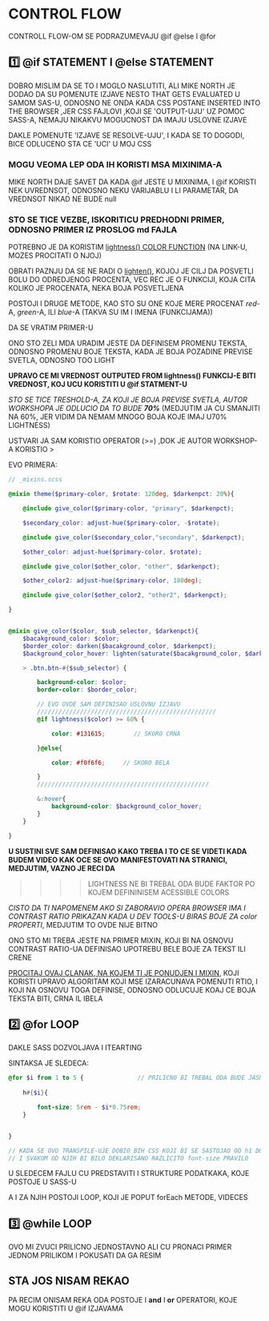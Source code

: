 # CONTROL FLOW

CONTROLL FLOW-OM SE PODRAZUMEVAJU @if @else I @for

## :one: @if STATEMENT I @else STATEMENT

DOBRO MISLIM DA SE TO I MOGLO NASLUTITI, ALI MIKE NORTH JE DODAO DA SU POMENUTE IZJAVE NESTO THAT GETS EVALUATED U SAMOM SAS-U, ODNOSNO NE ONDA KADA CSS POSTANE INSERTED INTO THE BROWSER ,JER CSS FAJLOVI ,KOJI SE 'OUTPUT-UJU' UZ POMOC SASS-A, NEMAJU NIKAKVU MOGUCNOST DA IMAJU USLOVNE IZJAVE

DAKLE POMENUTE 'IZJAVE SE RESOLVE-UJU', I KADA SE TO DOGODI, BICE ODLUCENO STA CE 'UCI' U MOJ CSS

### MOGU VEOMA LEP ODA IH KORISTI MSA MIXINIMA-A

MIKE NORTH DAJE SAVET DA KADA @if JESTE U MIXINIMA, I @if KORISTI NEK UVREDNSOT, ODNOSNO NEKU VARIJABLU I LI PARAMETAR, DA VREDNSOT NIKAD NE BUDE null

### STO SE TICE VEZBE, ISKORITICU PREDHODNI PRIMER, ODNOSNO PRIMER IZ PROSLOG md FAJLA

POTREBNO JE DA KORISTIM [lightness() COLOR FUNCTION](https://sass-lang.com/documentation/functions/color#lightness) (NA LINK-U, MOZES PROCITATI O NJOJ)

OBRATI PAZNJU DA SE NE RADI O [lighten()](https://sass-lang.com/documentation/functions/color#lighten), KOJOJ JE CILJ DA POSVETLI BOLU DO ODREDJENOG PROCENTA, VEC REC JE O FUNKCIJI, KOJA CITA KOLIKO JE PROCENATA, NEKA BOJA POSVETLJENA

POSTOJI I DRUGE METODE, KAO STO SU ONE KOJE MERE PROCENAT *red*-A, *green*-A, ILI *blue*-A (TAKVA SU IM I IMENA (FUNKCIJAMA))

DA SE VRATIM PRIMER-U

ONO STO ZELI MDA URADIM JESTE DA DEFINISEM PROMENU TEKSTA, ODNOSNO PROMENU BOJE TEKSTA, KADA JE BOJA POZADINE PREVISE SVETLA, ODNOSNO TOO LIGHT

**UPRAVO CE MI VREDNOST OUTPUTED FROM lightness() FUNKCIJ-E BITI VREDNOST, KOJ UCU KORISTITI U @if STATMENT-U**

*STO SE TICE TRESHOLD-A, ZA KOJI JE BOJA PREVISE SVETLA, AUTOR WORKSHOPA JE ODLUCIO DA TO BUDE **70%*** (MEDJUTIM JA CU SMANJITI NA 60%, JER VIDIM DA NEMAM MNOGO BOJA KOJE IMAJ U70% LIGHTNESS)

USTVARI JA SAM KORISTIO OPERATOR (>=) ,DOK JE AUTOR WORKSHOP-A KORISTIO >

EVO PRIMERA:

```scss
// _mixins.scss

@mixin theme($primary-color, $rotate: 120deg, $darkenpct: 20%){

    @include give_color($primary-color, "primary", $darkenpct);

    $secondary_color: adjust-hue($primary-color, -$rotate);

    @include give_color($secondary_color,"secondary", $darkenpct);

    $other_color: adjust-hue($primary-color, $rotate);

    @include give_color($other_color, "other", $darkenpct);

    $other_color2: adjust-hue($primary-color, 180deg);

    @include give_color($other_color2, "other2", $darkenpct);

}


@mixin give_color($color, $sub_selector, $darkenpct){
    $bacakground_color: $color;
    $border_color: darken($bacakground_color, $darkenpct);
    $background_color_hover: lighten(saturate($bacakground_color, $darkenpct), 10%);

    > .btn.btn-#{$sub_selector} {

        background-color: $color;
        border-color: $border_color;

        // EVO OVDE SAM DEFINISAO USLOVNU IZJAVU
        //////////////////////////////////////////////////
        @if lightness($color) >= 60% {

            color: #131615;        // SKORO CRNA

        }@else{

            color: #f0f6f6;     // SKORO BELA

        }
        ////////////////////////////////////////////////

        &:hover{
            background-color: $background_color_hover;
        }
    }

}

```

**U SUSTINI SVE SAM DEFINISAO KAKO TREBA I TO CE SE VIDETI KADA BUDEM VIDEO KAK OCE SE OVO MANIFESTOVATI NA STRANICI, MEDJUTIM, VAZNO JE RECI DA**

>>>> LIGHTNESS NE BI TREBAL ODA BUDE FAKTOR PO KOJEM DEFININISEM ACESSIBLE COLORS

*CISTO DA TI NAPOMENEM AKO SI ZABORAVIO OPERA BROWSER IMA I CONTRAST RATIO PRIKAZAN KADA U DEV TOOLS-U BIRAS BOJE ZA color PROPERTI*, MEDJUTIM TO OVDE NIJE BITNO

ONO STO MI TREBA JESTE NA PRIMER MIXIN, KOJI BI NA OSNOVU CONTRAST RATIO-UA DEFINISAO UPOTREBU BELE BOJE ZA TEKST ILI CRENE

[PROCITAJ OVAJ CLANAK, NA KOJEM TI JE PONUDJEN I MIXIN](http://www.davidhalford.com/thoughts/2013/auto-contrasting-text/), KOJI KORISTI UPRAVO ALGORITAM KOJI MSE IZARACUNAVA POMENUTI RTIO, I KOJI NA OSNOVU TOGA DEFINISE, ODNOSNO ODLUCUJE KOAJ CE BOJA TEKSTA BITI, CRNA IL IBELA

## :two: @for LOOP

DAKLE SASS DOZVOLJAVA I ITEARTING

SINTAKSA JE SLEDECA:

```scss
@for $i from 1 to 5 {               // PRILICNO BI TREBAL ODA BUDE JASNO DA SU U PITANJU 5 ITERACIJA
    
    h#{$i}{

        font-size: 5rem - $i*0.75rem;
    }


}

// KADA SE OVO TRANSPILE-UJE DOBIO BIH CSS KOJI BI SE SASTOJAO OD h1 DO h5 DEKLARISANIH SELEKTORA
// I SVAKOM OD NJIH BI BILO DEKLARISANO RAZLICITO font-size PRAVILO

```

U SLEDECEM FAJLU CU PREDSTAVITI I STRUKTURE PODATKAKA, KOJE POSTOJE U SASS-U

A I ZA NJIH POSTOJI LOOP, KOJI JE POPUT forEach METODE, VIDECES

## :three: @while LOOP

OVO MI ZVUCI PRILICNO JEDNOSTAVNO ALI CU PRONACI PRIMER JEDNOM PRILIKOM I POKUSATI DA GA RESIM

## STA JOS NISAM REKAO

PA RECIM ONISAM REKA ODA POSTOJE I **and** I **or** OPERATORI, KOJE MOGU KORISTITI U @if IZJAVAMA
